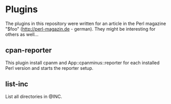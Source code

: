 Plugins
=======

The plugins in this repository were written for an article in the Perl magazine
"$foo" (http://perl-magazin.de - german). They might be interesting for others
as well...

cpan-reporter
-------------

This plugin install cpanm and App::cpanminus::reporter for each installed
Perl version and starts the reporter setup.

list-inc
--------

List all directories in @INC.
